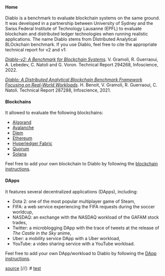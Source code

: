 #### Home

Diablo is a benchmark to evaluate blockchain systems on the same ground.
It was developed in a partnership between University of Sydney and the Swiss Federal Institute of Technology Lausanne (EPFL)
to evaluate blockchain and distributed ledger technologies when running realistic applications.
The name Diablo stems from DIstributed Analytical BLOckchain benchmark.
If you use Diablo, feel free to cite the appropriate technical report for v2 and v1: 

*[Diablo-v2: A Benchmark for Blockchain Systems](https://infoscience.epfl.ch/record/294268?ln=en)*.
V. Gramoli, R. Guerraoui, A. Lebedev, C. Natoli and G. Voron.
Technical Report 294268, Infoscience, 2022.

*[Diablo: A Distributed Analytical Blockchain Benchmark Framework Focusing on Real-World Workloads](https://infoscience.epfl.ch/record/285731?ln=en)*.
H. Benoit, V. Gramoli, R. Guerraoui, C. Natoli.
Technical Report 287288, Infoscience, 2021.

#### Blockchains
It allowed to evaluate the following blockchains:
 * [Algorand](https://github.com/algorand)
 * [Avalanche](https://github.com/ava-labs/avalanchego)
 * [Diem](https://github.com/diem/diem)
 * [Ethereum](https://github.com/ethereum/go-ethereum)
 * [Hyperledger Fabric](https://github.com/hyperledger/fabric)
 * [Quorum](https://github.com/ConsenSys/quorum)
 * [Solana](https://github.com/solana-labs/solana)

Feel free to add your own blockchain to Diablo by following the [blockchain instructions](blockchain-howto).


#### DApps
It features several decentralized applications (DApps), including:
 * Dota 2: one of the most popular multiplayer game of Steam, 
 * FIFA: a web service experiencing the FIFA requests during the soccer worldcup, 
 * NASDAQ: an exchange with the NASDAQ workload of the GAFAM stock trades,
 * Twitter: a microblogging DApp with the trace of tweets at the release of *The Castle in the Sky* anime,
 * Uber: a mobility service DApp with a Uber workload, 
 * YouTube: a video sharing service with a YouTube workload.

Feel free to add your own DApp/workload to Diablo by following the [DApp instructions](dapp-howto).

[source](https://github.com/NatoliChris/diablo-benchmark/) 
[//]: # [test](
http://194.182.162.199/benchmark)
